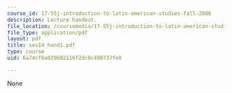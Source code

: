 ```yaml
---
course_id: 17-55j-introduction-to-latin-american-studies-fall-2006
description: Lecture handout.
file_location: /coursemedia/17-55j-introduction-to-latin-american-studies-fall-2006/6a74cf8a029b02116f2dc8c498737fe8_ses14_hand1.pdf
file_type: application/pdf
layout: pdf
title: ses14_hand1.pdf
type: course
uid: 6a74cf8a029b02116f2dc8c498737fe8

---
```

None